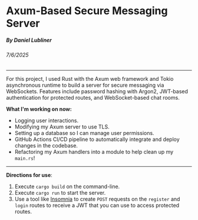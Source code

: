 # Axum-Based Secure Messaging Server
##### By Daniel Lubliner
###### 7/6/2025
___

For this project, I used Rust with the Axum web framework and Tokio asynchronous runtime to build a server for secure messaging via WebSockets. Features include password hashing with Argon2, JWT-based authentication for protected routes, and WebSocket-based chat rooms. 

**What I'm working on now:**
- Logging user interactions.
- Modifying my Axum server to use TLS.
- Setting up a database so I can manage user permissions.
- GitHub Actions CI/CD pipeline to automatically integrate and deploy changes in the codebase.
- Refactoring my Axum handlers into a module to help clean up my `main.rs`!
___
**Directions for use**:
1. Execute `cargo build` on the command-line.
2. Execute `cargo run` to start the server. 
3. Use a tool like [Insomnia](https://insomnia.rest) to create `POST` requests on the `register` and `login` routes to receive a JWT that you can use to access protected routes.
